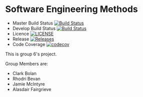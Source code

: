 # Software Engineering Methods

- Master Build Status [![Build Status](https://travis-ci.org/40456381/semgroup62020.svg?branch=master)](https://travis-ci.org/40456381/semgroup62020)
- Develop Build Status [![Build Status](https://travis-ci.org/40456381/semgroup62020.svg?branch=develop)](https://travis-ci.org/40456381/semgroup62020)
- Licence [![LICENSE](https://img.shields.io/github/license/40456381/semgroup62020.svg?style=flat-square)](https://github.com/40456381/semgroup62020/blob/master/LICENSE)
- Release [![Releases](https://img.shields.io/github/release/40456381/semgroup62020/all.svg?style=flat-square)](https://github.com/40456381/semgroup62020/releases)
- Code Coverage [![codecov](https://codecov.io/gh/40456381/semgroup62020/branch/master/graph/badge.svg)](https://codecov.io/gh/40456381/semgroup62020)

This is group 6's project.

Group Members are:
* Clark Bolan 
* Rhodri Bevan
* Jamie McIntyre
* Alasdair Fairgrieve